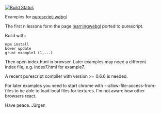 [![Build Status](https://travis-ci.org/jutaro/purescript-webgl-examples.svg?branch=master)](https://travis-ci.org/jutaro/purescript-webgl-examples)

Examples for [purescript-webgl](https://github.com/jutaro/purescript-webgl)

The first n lessons form the page [learningwebgl](http://learningwebgl.com/blog/) ported to
purescript.

Build with:
~~~
npm install
bower update
grunt example1 (1,...)
~~~

Then open index.html in browser. Later examples may need a different index file, 
e.g. index7.html for example7.

A recent purescript compiler with version >= 0.6.6 is needed.

For later examples you need to start chrome with --allow-file-access-from-files 
to be able to load local files for textures. I'm not aware how other browsers react.

Have peace.
Jürgen



